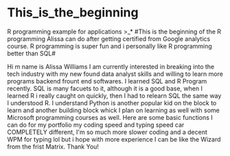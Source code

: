 # This_is_the_beginning
R programming example for applications >_*
 #This is the beginning of the R programming Alissa can do after getting certified from Google analytics course. R programming is super fun and i personally like R programming better than SQL#
 
 Hi m name is Alissa Williams I am currently interested in breaking into the tech industry with my new found data analyst skills and willing to learn more programs backend frount end softwares.
 I learned SQL and R Program recently. SQL is many facuets to it, although it is a good base, when I learned R i really caught on quickly, then I had to relearn SQL the same way I understood R. I understand Python is another popular kid on the block to learn and another building block whick I plan on learning as well with some Microsoft programming courses as well.
 Here are some basic functions I can do for my portfolio my coding speed and typing speed car COMPLETELY different, I'm so much more slower coding and a decent WPM for typing lol but i hope with more experience I can be like the Wizard from the frist Matrix.
 Thank You!
